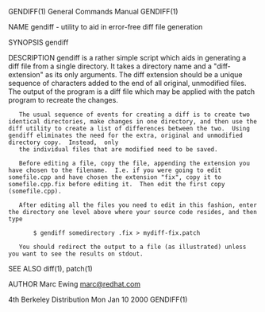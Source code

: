 GENDIFF(1)                                                                                                                                      General Commands Manual                                                                                                                                      GENDIFF(1)

NAME
       gendiff - utility to aid in error-free diff file generation

SYNOPSIS
       gendiff <directory> <diff-extension>

DESCRIPTION
       gendiff  is  a  rather simple script which aids in generating a diff file from a single directory.  It takes a directory name and a "diff-extension" as its only arguments.  The diff extension should be a unique sequence of characters added to the end of all original, unmodified files.  The output of the
       program is a diff file which may be applied with the patch program to recreate the changes.

       The usual sequence of events for creating a diff is to create two identical directories, make changes in one directory, and then use the diff utility to create a list of differences between the two.  Using gendiff eliminates the need for the extra, original and unmodified directory copy.  Instead,  only
       the individual files that are modified need to be saved.

       Before editing a file, copy the file, appending the extension you have chosen to the filename.  I.e. if you were going to edit somefile.cpp and have chosen the extension "fix", copy it to somefile.cpp.fix before editing it.  Then edit the first copy (somefile.cpp).

       After editing all the files you need to edit in this fashion, enter the directory one level above where your source code resides, and then type

           $ gendiff somedirectory .fix > mydiff-fix.patch

       You should redirect the output to a file (as illustrated) unless you want to see the results on stdout.

SEE ALSO
       diff(1), patch(1)

AUTHOR
       Marc Ewing <marc@redhat.com>

4th Berkeley Distribution                                                                                                                           Mon Jan 10 2000                                                                                                                                          GENDIFF(1)
